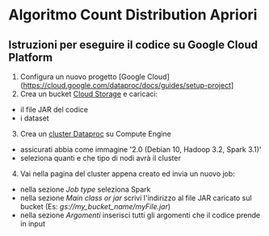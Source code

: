 # Algoritmo Count Distribution Apriori

## Istruzioni per eseguire il codice su Google Cloud Platform

1. Configura un nuovo progetto [Google Cloud](https://cloud.google.com/dataproc/docs/guides/setup-project]
2. Crea un bucket [Cloud Storage](https://cloud.google.com/storage/docs/creating-buckets) e caricaci:
  - il file JAR del codice
  - i dataset
3. Crea un [cluster Dataproc](https://cloud.google.com/dataproc/docs/guides/create-cluster) su Compute Engine
  - assicurati abbia come immagine '2.0 (Debian 10, Hadoop 3.2, Spark 3.1)'
  - seleziona quanti e che tipo di nodi avrà il cluster
4. Vai nella pagina del cluster appena creato ed invia un nuovo job:
  - nella sezione *Job type* seleziona Spark
  - nella sezione *Main class or jar* scrivi l'indirizzo al file JAR caricato sul bucket (Es: *gs://my_bucket_name/myFile.jar*)
  - nella sezione *Argomenti* inserisci tutti gli argomenti che il codice prende in input



